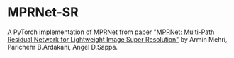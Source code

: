# MPRNet-SR

A PyTorch implementation of MPRNet from paper ["MPRNet: Multi-Path Residual Network for Lightweight Image Super Resolution"](https://arxiv.org/abs/2011.04566) by Armin Mehri, Parichehr B.Ardakani, Angel D.Sappa. 
